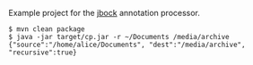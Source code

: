 Example project for the [jbock](https://github.com/h908714124/jbock) annotation processor.

<pre><code>$ mvn clean package
$ java -jar target/cp.jar -r ~/Documents /media/archive 
{"source":"/home/alice/Documents", "dest":"/media/archive", "recursive":true}
</code></pre>
